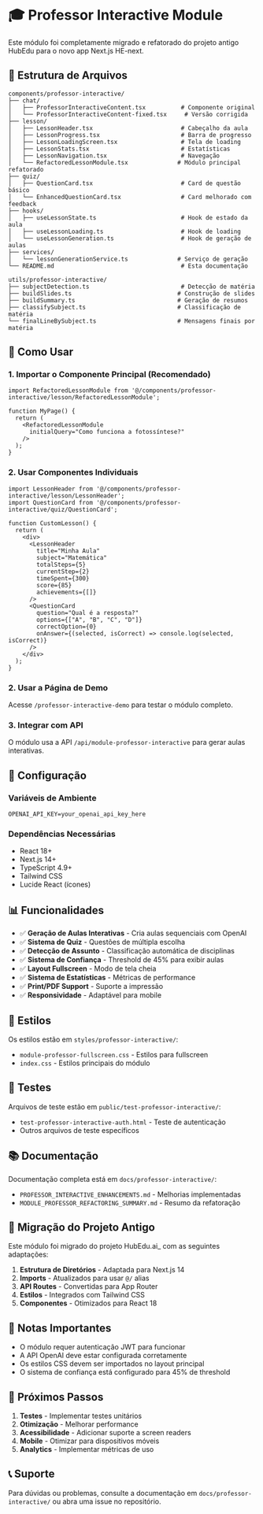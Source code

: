 # 🎓 Professor Interactive Module

Este módulo foi completamente migrado e refatorado do projeto antigo HubEdu para o novo app Next.js HE-next.

## 📁 Estrutura de Arquivos

```
components/professor-interactive/
├── chat/
│   ├── ProfessorInteractiveContent.tsx          # Componente original
│   └── ProfessorInteractiveContent-fixed.tsx     # Versão corrigida
├── lesson/
│   ├── LessonHeader.tsx                         # Cabeçalho da aula
│   ├── LessonProgress.tsx                       # Barra de progresso
│   ├── LessonLoadingScreen.tsx                  # Tela de loading
│   ├── LessonStats.tsx                          # Estatísticas
│   ├── LessonNavigation.tsx                     # Navegação
│   └── RefactoredLessonModule.tsx              # Módulo principal refatorado
├── quiz/
│   ├── QuestionCard.tsx                         # Card de questão básico
│   └── EnhancedQuestionCard.tsx                 # Card melhorado com feedback
├── hooks/
│   ├── useLessonState.ts                        # Hook de estado da aula
│   ├── useLessonLoading.ts                      # Hook de loading
│   └── useLessonGeneration.ts                   # Hook de geração de aulas
├── services/
│   └── lessonGenerationService.ts              # Serviço de geração
└── README.md                                    # Esta documentação

utils/professor-interactive/
├── subjectDetection.ts                          # Detecção de matéria
├── buildSlides.ts                              # Construção de slides
├── buildSummary.ts                             # Geração de resumos
├── classifySubject.ts                          # Classificação de matéria
└── finalLineBySubject.ts                       # Mensagens finais por matéria
```

## 🚀 Como Usar

### 1. Importar o Componente Principal (Recomendado)

```tsx
import RefactoredLessonModule from '@/components/professor-interactive/lesson/RefactoredLessonModule';

function MyPage() {
  return (
    <RefactoredLessonModule 
      initialQuery="Como funciona a fotossíntese?"
    />
  );
}
```

### 2. Usar Componentes Individuais

```tsx
import LessonHeader from '@/components/professor-interactive/lesson/LessonHeader';
import QuestionCard from '@/components/professor-interactive/quiz/QuestionCard';

function CustomLesson() {
  return (
    <div>
      <LessonHeader 
        title="Minha Aula"
        subject="Matemática"
        totalSteps={5}
        currentStep={2}
        timeSpent={300}
        score={85}
        achievements={[]}
      />
      <QuestionCard
        question="Qual é a resposta?"
        options={["A", "B", "C", "D"]}
        correctOption={0}
        onAnswer={(selected, isCorrect) => console.log(selected, isCorrect)}
      />
    </div>
  );
}
```

### 2. Usar a Página de Demo

Acesse `/professor-interactive-demo` para testar o módulo completo.

### 3. Integrar com API

O módulo usa a API `/api/module-professor-interactive` para gerar aulas interativas.

## 🔧 Configuração

### Variáveis de Ambiente

```env
OPENAI_API_KEY=your_openai_api_key_here
```

### Dependências Necessárias

- React 18+
- Next.js 14+
- TypeScript 4.9+
- Tailwind CSS
- Lucide React (ícones)

## 📊 Funcionalidades

- ✅ **Geração de Aulas Interativas** - Cria aulas sequenciais com OpenAI
- ✅ **Sistema de Quiz** - Questões de múltipla escolha
- ✅ **Detecção de Assunto** - Classificação automática de disciplinas
- ✅ **Sistema de Confiança** - Threshold de 45% para exibir aulas
- ✅ **Layout Fullscreen** - Modo de tela cheia
- ✅ **Sistema de Estatísticas** - Métricas de performance
- ✅ **Print/PDF Support** - Suporte a impressão
- ✅ **Responsividade** - Adaptável para mobile

## 🎨 Estilos

Os estilos estão em `styles/professor-interactive/`:

- `module-professor-fullscreen.css` - Estilos para fullscreen
- `index.css` - Estilos principais do módulo

## 🧪 Testes

Arquivos de teste estão em `public/test-professor-interactive/`:

- `test-professor-interactive-auth.html` - Teste de autenticação
- Outros arquivos de teste específicos

## 📚 Documentação

Documentação completa está em `docs/professor-interactive/`:

- `PROFESSOR_INTERACTIVE_ENHANCEMENTS.md` - Melhorias implementadas
- `MODULE_PROFESSOR_REFACTORING_SUMMARY.md` - Resumo da refatoração

## 🔄 Migração do Projeto Antigo

Este módulo foi migrado do projeto HubEdu.ai_ com as seguintes adaptações:

1. **Estrutura de Diretórios** - Adaptada para Next.js 14
2. **Imports** - Atualizados para usar `@/` alias
3. **API Routes** - Convertidas para App Router
4. **Estilos** - Integrados com Tailwind CSS
5. **Componentes** - Otimizados para React 18

## 🚨 Notas Importantes

- O módulo requer autenticação JWT para funcionar
- A API OpenAI deve estar configurada corretamente
- Os estilos CSS devem ser importados no layout principal
- O sistema de confiança está configurado para 45% de threshold

## 🎯 Próximos Passos

1. **Testes** - Implementar testes unitários
2. **Otimização** - Melhorar performance
3. **Acessibilidade** - Adicionar suporte a screen readers
4. **Mobile** - Otimizar para dispositivos móveis
5. **Analytics** - Implementar métricas de uso

## 📞 Suporte

Para dúvidas ou problemas, consulte a documentação em `docs/professor-interactive/` ou abra uma issue no repositório.

